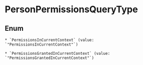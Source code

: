 
# PersonPermissionsQueryType

## Enum


    * `PermissionsInCurrentContext` (value: `"PermissionsInCurrentContext"`)

    * `PermissionsGrantedInCurrentContext` (value: `"PermissionsGrantedInCurrentContext"`)



